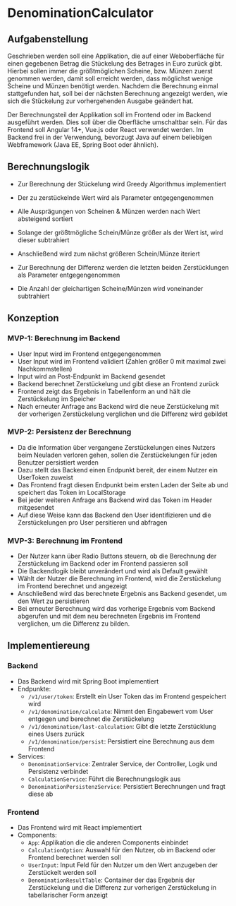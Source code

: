 # DenominationCalculator

## Aufgabenstellung 
Geschrieben werden soll eine Applikation, die auf einer Weboberfläche für einen gegebenen Betrag die Stückelung des Betrages in Euro zurück gibt. 
Hierbei sollen immer die größtmöglichen Scheine, bzw. Münzen zuerst genommen werden, damit soll erreicht werden, dass möglichst wenige Scheine und Münzen benötigt werden.
Nachdem die Berechnung einmal stattgefunden hat, soll bei der nächsten Berechnung angezeigt werden, wie sich die Stückelung zur vorhergehenden Ausgabe geändert hat.

Der Berechnungsteil der Applikation soll im Frontend oder im Backend ausgeführt werden. Dies soll über die Oberfläche umschaltbar sein.
Für das Frontend soll Angular 14+, Vue.js oder React verwendet werden. Im Backend frei in der Verwendung, bevorzugt Java auf einem beliebigen Webframework (Java EE, Spring Boot oder ähnlich).

## Berechnungslogik
- Zur Berechnung der Stückelung wird Greedy Algorithmus implementiert
- Der zu zerstückelnde Wert wird als Parameter entgegengenommen
- Alle Ausprägungen von Scheinen & Münzen werden nach Wert absteigend sortiert
- Solange der größtmögliche Schein/Münze größer als der Wert ist, wird dieser subtrahiert
- Anschließend wird zum nächst größeren Schein/Münze iteriert


- Zur Berechnung der Differenz werden die letzten beiden Zerstücklungen als Parameter entgegengenommen
- Die Anzahl der gleichartigen Scheine/Münzen wird voneinander subtrahiert 

## Konzeption
### MVP-1: Berechnung im Backend
- User Input wird im Frontend entgegengenommen
- User Input wird im Frontend validiert (Zahlen größer 0 mit maximal zwei Nachkommstellen)
- Input wird an Post-Endpunkt im Backend gesendet
- Backend berechnet Zerstückelung und gibt diese an Frontend zurück
- Frontend zeigt das Ergebnis in Tabellenform an und hält die Zerstückelung im Speicher
- Nach erneuter Anfrage ans Backend wird die neue Zerstückelung mit der vorherigen Zerstückelung verglichen und die Differenz wird gebildet

### MVP-2: Persistenz der Berechnung
- Da die Information über vergangene Zerstückelungen eines Nutzers beim Neuladen verloren gehen, sollen die Zerstückelungen für jeden Benutzer persistiert werden
- Dazu stellt das Backend einen Endpunkt bereit, der einem Nutzer ein UserToken zuweist
- Das Frontend fragt diesen Endpunkt beim ersten Laden der Seite ab und speichert das Token im LocalStorage
- Bei jeder weiteren Anfrage ans Backend wird das Token im Header mitgesendet
- Auf diese Weise kann das Backend den User identifizieren und die Zerstückelungen pro User persitieren und abfragen

### MVP-3: Berechnung im Frontend
- Der Nutzer kann über Radio Buttons steuern, ob die Berechnung der Zerstückelung im Backend oder im Frontend passieren soll
- Die Backendlogik bleibt unverändert und wird als Default gewählt
- Wählt der Nutzer die Berechnung im Frontend, wird die Zerstückelung im Frontend berechnet und angezeigt
- Anschließend wird das berechnete Ergebnis ans Backend gesendet, um den Wert zu persistieren
- Bei erneuter Berechnung wird das vorherige Ergebnis vom Backend abgerufen und mit dem neu berechneten Ergebnis im Frontend verglichen, um die Differenz zu bilden.


## Implementiereung
### Backend
- Das Backend wird mit Spring Boot implementiert
- Endpunkte:
  - `/v1/user/token`: Erstellt ein User Token das im Frontend gespeichert wird
  - `/v1/denomination/calculate`: Nimmt den Eingabewert vom User entgegen und berechnet die Zerstückelung
  - `/v1/denomination/last-calculation`: Gibt die letzte Zerstücklung eines Users zurück
  - `/v1/denomination/persist`: Persistiert eine Berechnung aus dem Frontend
- Services: 
  - `DenominationService`: Zentraler Service, der Controller, Logik und Persistenz verbindet
  - `CalculationService`: Führt die Berechnungslogik aus
  - `DenominationPersistenzService`: Persistiert Berechnungen und fragt diese ab

### Frontend
- Das Frontend wird mit React implementiert
- Components:
  - `App`: Applikation die die anderen Components einbindet
  - `CalculationOption`: Auswahl für den Nutzer, ob im Backend oder Frontend berechnet werden soll
  - `UserInput`: Input Feld für den Nutzer um den Wert anzugeben der Zerstückelt werden soll
  - `DenominationResultTable`: Container der das Ergebnis der Zerstückelung und die Differenz zur vorherigen Zerstückelung in tabellarischer Form anzeigt